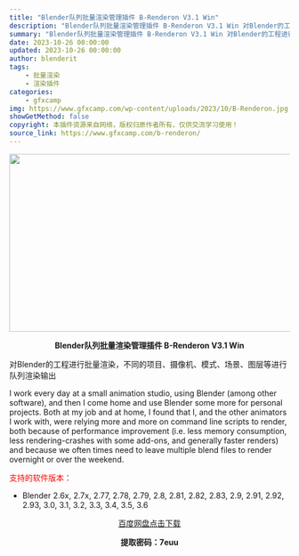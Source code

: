 ```yaml
---
title: "Blender队列批量渲染管理插件 B-Renderon V3.1 Win"
description: "Blender队列批量渲染管理插件 B-Renderon V3.1 Win 对Blender的工程进行批量渲染，不同的项目、摄像机、模式、场景、图层等进行队列渲染输出 I work every day..."
summary: "Blender队列批量渲染管理插件 B-Renderon V3.1 Win 对Blender的工程进行批量渲染，不同的项目、摄像机、模式、场景、图层等进行队列渲染输出 I work every day..."
date: 2023-10-26 00:00:00
updated: 2023-10-26 00:00:00
author: blenderit
tags: 
    - 批量渲染
    - 渲染插件
categories:
    - gfxcamp
img: https://www.gfxcamp.com/wp-content/uploads/2023/10/B-Renderon.jpg
showGetMethod: false
copyright: 本插件资源来自网络，版权归原作者所有，仅供交流学习使用！
source_link: https://www.gfxcamp.com/b-renderon/
---
```

<div><p><img decoding="async" class="aligncenter size-full wp-image-116020" src="https://www.gfxcamp.com/wp-content/uploads/2023/10/B-Renderon.jpg" data-src="https://www.gfxcamp.com/wp-content/uploads/2023/10/B-Renderon.jpg" alt="" width="640" height="320" data-srcset="https://www.gfxcamp.com/wp-content/uploads/2023/10/B-Renderon.jpg 640w, https://www.gfxcamp.com/wp-content/uploads/2023/10/B-Renderon-150x75.jpg 150w" data-sizes="(max-width: 640px) 100vw, 640px"></p><p style="text-align: center;"><strong>Blender队列批量渲染管理插件 B-Renderon V3.1 Win</strong></p><p>对Blender的工程进行批量渲染，不同的项目、摄像机、模式、场景、图层等进行队列渲染输出</p><p>I work every day at a small animation studio, using Blender (among other software), and then I come home and use Blender some more for personal projects. Both at my job and at home, I found that I, and the other animators I work with, were relying more and more on command line scripts to render, both because of performance improvement (i.e. less memory consumption, less rendering-crashes with some add-ons, and generally faster renders) and because we often times need to leave multiple blend files to render overnight or over the weekend.</p><p style="text-align: left;"><span style="color: #ff0000;">支持的软件版本：</span></p><ul>
<li style="text-align: left;">Blender 2.6x, 2.7x, 2.77, 2.78, 2.79, 2.8, 2.81, 2.82, 2.83, 2.9, 2.91, 2.92, 2.93, 3.0, 3.1, 3.2, 3.3, 3.4, 3.5, 3.6</li>
</ul><p style="text-align: center;"><a class="maxbutton-3 maxbutton maxbutton-baidu" target="_blank" rel="noopener" href="https://pan.baidu.com/s/1UHenLIfW7k2KPwSXntebjA?pwd=7euu"><span class="mb-text">百度网盘点击下载</span></a></p><p style="text-align: center;"><strong>提取密码：7euu</strong></p></div>